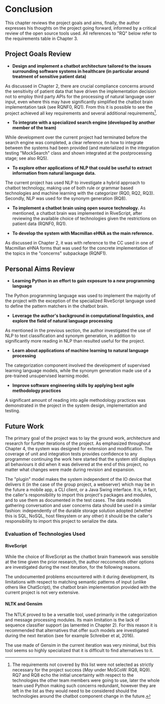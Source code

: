 # Conclusion

This chapter reviews the project goals and aims, finally, the author expresses
his thoughts on the project going forward, informed by a critical review of the
open source tools used. All references to "RQ" below refer to the requirements
table in Chapter 3.

## Project Goals Review

- **Design and implement a chatbot architecture tailored to the issues surrounding
software systems in healthcare (in particular around treatment of sensitive patient data)**

As discussed in Chapter 2, there are crucial compliance concerns around the sensitivity
of patient data that have driven the implementation decision not to employ third
party APIs for the processing of natural language user input, even where this
may have significantly simplified the chatbot brain implementation task (see RQNF0, RQ1).
From this it is possible to see the project achieved all key requirements and
several additional requirements[^missedreqs].

- **To integrate with a specialized search engine (developed by another member of the team)**

While development over the current project had terminated before the search engine
was completed, a clear reference on how to integrate between the systems had
been provided (and materialized in the integration testing "MockSearch" class
and shown integrated at the postprocessing stage; see also RQ5).

- **To explore other applications of NLP that could be useful to extract information from natural language data.**

The current project has used NLP to investigate a hybrid approach to chatbot
technology, making use of both rule or grammar based technologies and machine
learning with the categorizer (RQ0, RQ2, RQ3). Secondly, NLP was used for the synonym generation (RQ8).

- **To implement a chatbot brain using open source technology.**
As mentioned, a chatbot brain was implemented in RiveScript, after reviewing
the available choice of technologies given the restrictions on patient data (RQNF0, RQ1).

- **To develop the system with Macmillan eHNA as the main reference.**

As discussed in Chapter 2, it was with reference to the CC used in one of Macmillan
eHNA forms that was used for the concrete implementation of the topics in the
"concerns" subpackage (RQNF1).

[^missedreqs]: The requirements not covered by this list were not selected as strictly necessary
for the project success (*May* under MoSCoW: RQ8, RQ9).
RQ7 and RQ8 echo the initial uncertainty with respect to the
technologies the other team members were going to use, later the whole team used
Python making such concerns redundant, however they are left in the list as they
would need to be considered should the technologies around the chatbot component
change in the future.

## Personal Aims Review

- **Learning Python in an effort to gain exposure to a new programming language**

The Python programming language was used to implement the majority of the project
with the exception of the specialized RiveScript language used to define the
pattern matchers in the chatbot brain.

- **Leverage the author's background in computational linguistics, and explore
the field of natural language processing**

As mentioned in the previous section, the author investigated the use of NLP
to text classification and synonym generation, in addition to significantly
more reading in NLP than resulted useful for the project.

- **Learn about applications of machine learning to natural language processing**

The categorization component involved the development of supervised learning
language models, while the synonym generation made use of a pre-trained unsupervised
learning model.

- **Improve software engineering skills by applying best agile methodology practices**

A significant amount of reading into agile methodology practices was demonstrated in the
project in the system design, implementation and testing.

## Future Work

The primary goal of the project was to lay the ground work, architecture and
research for further iterations of the project. As emphasized throughout Chapter 4,
the system was designed for extension and modification. The coverage of unit and
integration tests provides confidence to any programmer continuing the work here
started that the system still displays all behaviours it did when it was delivered
at the end of this project, no matter what changes were made during revision and
expansion.

The "plugin" model makes the system independent of the IO device that delivers it
(in the case of the group project, a webserver) which may be in the future a mobile app,
a CLI client, or a Java Swing interface. It is, in fact, the caller's
responsibility to import this project's packages and modules, and to use them
as documented in the test cases. The data models gathering conversation and
user concerns data should be used in a similar fashion: independently of the
durable storage solution adopted (whether this is SQL, NoSQL, host filesystem
or any other) it should be the caller's responsibility to import this project
to serialize the data.

### Evaluation of Technologies Used
#### RiveScript
While the choice of RiveScript as the chatbot brain framework was sensible at the
time given the prior research, the author reccomends other options are investigated
during the next iteration, for the following reasons.

The undocumented problems encountered with it during
development, its limitations with respect to matching semantic patterns of input
(unlike others like ChatScript), the chatbot brain implementation provided with the
current project is not very extensive.

#### NLTK and Gensim
The NTLK proved to be a versatile tool, used primarily in the categorization
and message processing modules. Its main limitation is the lack of sequence
classifier support (as lamented in Chapter 2). For this reason it is recommended
that alternatives that offer such models are investigated during the next
iteration (see for example Schreiber et al, 2016).

The use made of Gensim in the current iteration was very minimal, but this tool
seems so highly specialized that it is difficult to find alternatives to it.
